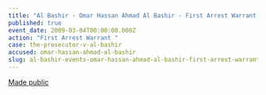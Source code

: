 ```yaml
---
title: "Al Bashir - Omar Hassan Ahmad Al Bashir - First Arrest Warrant "
published: true
event_date: 2009-03-04T00:00:00.000Z
action: "First Arrest Warrant "
case: the-prosecutor-v-al-bashir
accused: omar-hassan-ahmad-al-bashir
slug: al-bashir-events-omar-hassan-ahmad-al-bashir-first-arrest-warrant-
---
```


[Made public](http://www.icc-cpi.int/iccdocs/doc/doc639078.pdf)
